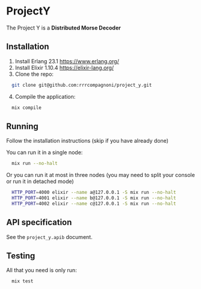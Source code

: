 # ProjectY
The Project Y is a **Distributed Morse Decoder**

## Installation
1. Install Erlang 23.1 https://www.erlang.org/
2. Install Elixir 1.10.4 https://elixir-lang.org/
3. Clone the repo:
```bash
  git clone git@github.com:rrrcompagnoni/project_y.git
```
4. Compile the application:
```bash
  mix compile
```

## Running
Follow the installation instructions (skip if you have already done)

You can run it in a single node:
```bash
  mix run --no-halt
```

Or you can run it at most in three nodes (you may need to split your console or run it in detached mode)
```bash
  HTTP_PORT=4000 elixir --name a@127.0.0.1 -S mix run --no-halt
  HTTP_PORT=4001 elixir --name b@127.0.0.1 -S mix run --no-halt
  HTTP_PORT=4002 elixir --name c@127.0.0.1 -S mix run --no-halt
```

## API specification
See the `project_y.apib` document.

## Testing
All that you need is only run:
```bash
  mix test
```

